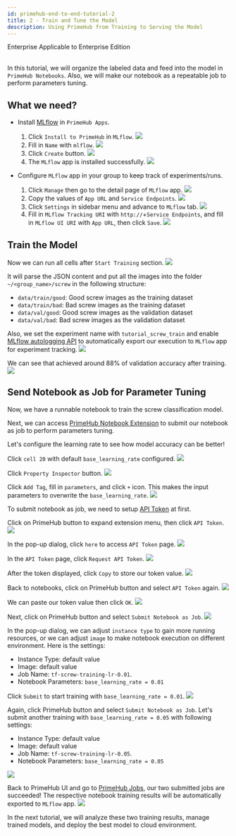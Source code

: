```yaml
---
id: primehub-end-to-end-tutorial-2
title: 2 - Train and Tune the Model
description: Using PrimeHub from Training to Serving the Model
---
```

<div class="label-sect">
  <div class="ee-only tooltip">Enterprise
    <span class="tooltiptext">Applicable to Enterprise Edition</span>
  </div>
</div>
<br>

In this tutorial, we will organize the labeled data and feed into the model in `PrimeHub Notebooks`. Also, we will make our notebook as a repeatable job to perform parameters tuning.

## What we need?

- Install [MLflow](https://mlflow.org/) in `PrimeHub Apps`.
    1. Click `Install to PrimeHub` in `MLflow`.
    ![](assets/primehub-end-to-end-tutorial-install-mlflow-1.png)
    2. Fill in `Name` with `mlflow`.
    ![](assets/primehub-end-to-end-tutorial-install-mlflow-2.png)
    3. Click `Create` button.
    ![](assets/primehub-end-to-end-tutorial-install-mlflow-3.png)
    4. The `MLflow` app is installed successfully.
    ![](assets/primehub-end-to-end-tutorial-install-mlflow-4.png)

- Configure `MLflow` app in your group to keep track of experiments/runs.
    1. Click `Manage` then go to the detail page of `MLflow` app.
    ![](assets/primehub-end-to-end-tutorial-configure-mlflow-1.png)
    2. Copy the values of `App URL` and `Service Endpoints`.
    ![](assets/primehub-end-to-end-tutorial-configure-mlflow-2.png)
    3. Click `Settings` in sidebar menu and advance to `MLflow` tab.
    ![](assets/primehub-end-to-end-tutorial-configure-mlflow-3.png)
    4. Fill in `MLflow Tracking URI` with `http://`+`Service Endpoints`, and fill in `MLflow UI URI` with `App URL`, then click `Save`.
    ![](assets/primehub-end-to-end-tutorial-configure-mlflow-4.png)


## Train the Model

Now we can run all cells after `Start Training` section.
![](assets/primehub-end-to-end-tutorial-start-training.png)

It will parse the JSON content and put all the images into the folder `~/<group_name>/screw` in the following structure:
- `data/train/good`: Good screw images as the training dataset
- `data/train/bad`: Bad screw images as the training dataset
- `data/val/good`: Good screw images as the validation dataset
- `data/val/bad`: Bad screw images as the validation dataset

Also, we set the experiment name with `tutorial_screw_train` and enable [MLflow autologging API](https://www.mlflow.org/docs/latest/python_api/mlflow.tensorflow.html#mlflow.tensorflow.autolog) to automatically export our execution to `MLflow` app for experiment tracking.
![](assets/primehub-end-to-end-tutorial-mlflow-cell.png)

We can see that achieved around 88% of validation accuracy after training.
![](assets/primehub-end-to-end-tutorial-after-training.png)

## Send Notebook as Job for Parameter Tuning

Now, we have a runnable notebook to train the screw classification model.

Next, we can access [PrimeHub Notebook Extension](ph-notebook-extension) to submit our notebook as job to perform parameters tuning.

Let's configure the learning rate to see how model accuracy can be better!

Click `cell 20` with default `base_learning_rate` configured.
![](assets/primehub-end-to-end-tutorial-select-cell.png)

Click `Property Inspector` button.
![](assets/primehub-end-to-end-tutorial-property-inspector.png)

Click `Add Tag`, fill in `parameters`, and click `+` icon. This makes the input parameters to overwrite the `base_learning_rate`.
![](assets/primehub-end-to-end-tutorial-property-inspector-parameters.png)

To submit notebook as job, we need to setup [API Token](tasks/api-token) at first.

Click on PrimeHub button to expand extension menu, then click `API Token`.
![](assets/primehub-end-to-end-tutorial-extension-api-token.png)

In the pop-up dialog, click `here` to access `API Token` page.
![](assets/ph-extension-token.png)

In the `API Token` page, click `Request API Token`.
![](assets/tutorial_request_api_token.png)

After the token displayed, click `Copy` to store our token value.
![](assets/tutorial_copy_api_token.png)

Back to notebooks, click on PrimeHub button and select `API Token` again.
![](assets/primehub-end-to-end-tutorial-extension-api-token.png)

We can paste our token value then click `OK`.
![](assets/primehub-end-to-end-tutorial-extension-api-token-value.png)

Next, click on PrimeHub button and select `Submit Notebook as Job`.
![](assets/primehub-end-to-end-tutorial-extension-submit.png)

In the pop-up dialog, we can adjust `instance type` to gain more running resources, or we can adjust `image` to make notebook execution on different environment. Here is the settings: 
- Instance Type: default value
- Image: default value
- Job Name: `tf-screw-training-lr-0.01`.
- Notebook Parameters: `base_learning_rate = 0.01`

Click `Submit` to start training with `base_learning_rate = 0.01`.
![](assets/primehub-end-to-end-tutorial-submit-job-001.png)

Again, click PrimeHub button and select `Submit Notebook as Job`. Let's submit another training with `base_learning_rate = 0.05` with following settings:
- Instance Type: default value
- Image: default value
- Job Name: `tf-screw-training-lr-0.05`.
- Notebook Parameters: `base_learning_rate = 0.05`

![](assets/primehub-end-to-end-tutorial-submit-job-005.png)

Back to PrimeHub UI and go to [PrimeHub Jobs](job-submission-feature), our two submitted jobs are succeeded! The respective notebook training results will be automatically exported to `MLflow` app.
![](assets/tutorial_jobs_succeeded.png)

In the next tutorial, we will analyze these two training results, manage trained models, and deploy the best model to cloud environment.
